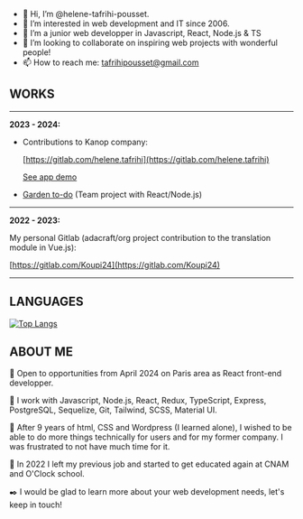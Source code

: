 - 👋 Hi, I’m @helene-tafrihi-pousset.
- 👀 I’m interested in web development and IT since 2006.
- 🌱 I’m a junior web developper in Javascript, React, Node.js & TS
- 💞️ I’m looking to collaborate on inspiring web projects with wonderful people!
- 📫 How to reach me: tafrihipousset@gmail.com

 ## WORKS
 ______________________
**2023 - 2024:**

- Contributions to Kanop company:

  [https://gitlab.com/helene.tafrihi](https://gitlab.com/helene.tafrihi)
  
  [See app demo](https://app.kanop.io/dashboard/overview?search=)

- [Garden to-do](https://github.com/helene-tafrihi-pousset/garden-to-do) (Team project with React/Node.js)
______________________
**2022 - 2023:**

  My personal Gitlab (adacraft/org project contribution to the translation module in Vue.js):
  
  [https://gitlab.com/Koupi24](https://gitlab.com/Koupi24)
______________________

<!---https://github.com/helene-tafrihi-pousset
helene-tafrihi-pousset/helene-tafrihi-pousset is a ✨ special ✨ repository because its `README.md` (this file) appears on your GitHub profile.
You can click the Preview link to take a look at your changes.
--->

## LANGUAGES

[![Top Langs](https://github-readme-stats-git-masterrstaa-rickstaa.vercel.app/api/top-langs/?username=helene-tafrihi-pousset)](https://github.com/helene-tafrihi-pousset/github-readme-stats)

## ABOUT ME

📣 Open to opportunities from April 2024 on Paris area as React front-end developper.

🚀 I work with Javascript, Node.js, React, Redux, TypeScript, Express, PostgreSQL, Sequelize, Git, Tailwind, SCSS, Material UI.

😤 After 9 years of html, CSS and Wordpress (I learned alone), I wished to be able to do more things technically for users and for my former company. I was frustrated to not have much time for it.

📖 In 2022 I left my previous job and started to get educated again at CNAM and O'Clock school.

 ✒️ I would be glad to learn more about your web development needs, let's keep in touch!

